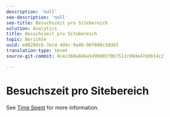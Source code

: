 ```yaml
---
description: 'null'
seo-description: 'null'
seo-title: Besuchszeit pro Sitebereich
solution: Analytics
title: Besuchszeit pro Sitebereich
topic: Berichte
uuid: e8820dc6-7ecd-4d4c-9a40-96f008c5ddd3
translation-type: tm+mt
source-git-commit: 8c4c368a84ba5499d85f0b7512c99de47ddb14c2

---
```



# Besuchszeit pro Sitebereich

See [Time Spent](/help/components/c-variables/c-metrics/metrics-time-spent.md) for more information.
